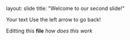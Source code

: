 layout: slide
title: "Welcome to our second slide!"

Your text
Use the left arrow to go back!

Editting this **file** 
_how does this work_ 
